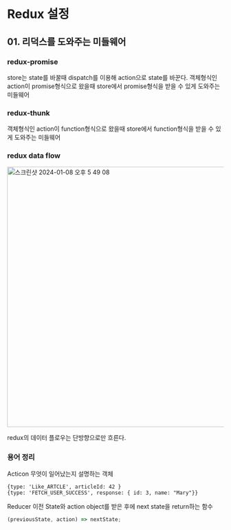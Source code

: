 # Redux 설정

## 01. 리덕스를 도와주는 미들웨어

### redux-promise

store는 state를 바꿀때 dispatch를 이용해 action으로 state를 바꾼다.
객체형식인 action이 promise형식으로 왔을때 store에서 promise형식을 받을 수 있게 도와주는 미들웨어

### redux-thunk

객체형식인 action이 function형식으로 왔을때 store에서 function형식을 받을 수 있게 도와주는 미들웨어

### redux data flow

<img width="605" alt="스크린샷 2024-01-08 오후 5 49 08" src="https://github.com/sheepdog13/nodestudy/assets/112137282/2c5670d0-9fae-46b2-913d-a1f26d6aa05a">

redux의 데이터 플로우는 단방향으로만 흐른다.

### 용어 정리

Acticon
무엇이 일어났는지 설명하는 객체

```JS
{type: 'Like_ARTCLE', articleId: 42 }
{type: 'FETCH_USER_SUCCESS', response: { id: 3, name: "Mary"}}
```

Reducer
이전 State와 action object를 받은 후에 next state을 return하는 함수

```js
(previousState, action) => nextState;
```
